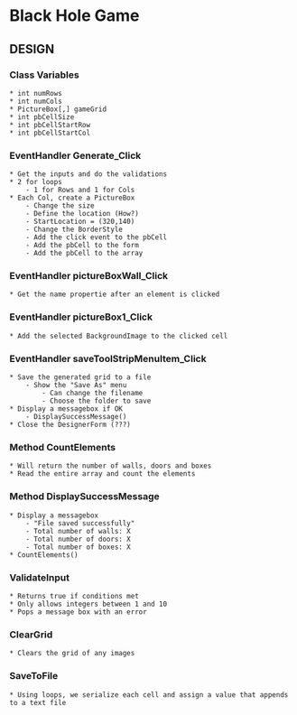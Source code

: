 # Black Hole Game

## DESIGN

### Class Variables
	* int numRows
	* int numCols
	* PictureBox[,] gameGrid
	* int pbCellSize
	* int pbCellStartRow
	* int pbCellStartCol
	
### EventHandler Generate_Click
	* Get the inputs and do the validations
	* 2 for loops
		- 1 for Rows and 1 for Cols
	* Each Col, create a PictureBox
		- Change the size
		- Define the location (How?)
		- StartLocation = (320,140)
		- Change the BorderStyle
		- Add the click event to the pbCell
		- Add the pbCell to the form
		- Add the pbCell to the array

### EventHandler pictureBoxWall_Click
	* Get the name propertie after an element is clicked
	
### EventHandler pictureBox1_Click
	* Add the selected BackgroundImage to the clicked cell
	
### EventHandler saveToolStripMenuItem_Click
	* Save the generated grid to a file
		- Show the "Save As" menu
			- Can change the filename
			- Choose the folder to save
	* Display a messagebox if OK
		- DisplaySuccessMessage()
	* Close the DesignerForm (???)
	
### Method CountElements
	* Will return the number of walls, doors and boxes
	* Read the entire array and count the elements
	
### Method DisplaySuccessMessage
	* Display a messagebox
		- "File saved successfully"
		- Total number of walls: X
		- Total number of doors: X
		- Total number of boxes: X
	* CountElements()

### ValidateInput
	* Returns true if conditions met
	* Only allows integers between 1 and 10
 	* Pops a message box with an error

### ClearGrid
	* Clears the grid of any images

### SaveToFile
	* Using loops, we serialize each cell and assign a value that appends to a text file 
		
